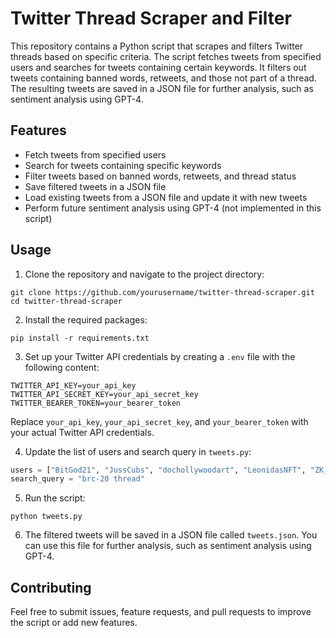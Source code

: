 # Twitter Thread Scraper and Filter

This repository contains a Python script that scrapes and filters Twitter threads based on specific criteria. The script fetches tweets from specified users and searches for tweets containing certain keywords. It filters out tweets containing banned words, retweets, and those not part of a thread. The resulting tweets are saved in a JSON file for further analysis, such as sentiment analysis using GPT-4.

## Features

- Fetch tweets from specified users
- Search for tweets containing specific keywords
- Filter tweets based on banned words, retweets, and thread status
- Save filtered tweets in a JSON file
- Load existing tweets from a JSON file and update it with new tweets
- Perform future sentiment analysis using GPT-4 (not implemented in this script)

## Usage

1. Clone the repository and navigate to the project directory:

```
git clone https://github.com/yourusername/twitter-thread-scraper.git
cd twitter-thread-scraper
```

2. Install the required packages:

```
pip install -r requirements.txt
```

3. Set up your Twitter API credentials by creating a `.env` file with the following content:

```
TWITTER_API_KEY=your_api_key
TWITTER_API_SECRET_KEY=your_api_secret_key
TWITTER_BEARER_TOKEN=your_bearer_token
```

Replace `your_api_key`, `your_api_secret_key`, and `your_bearer_token` with your actual Twitter API credentials.

4. Update the list of users and search query in `tweets.py`:

```python
users = ["BitGod21", "JussCubs", "dochollywoodart", "LeonidasNFT", "ZK_shark", "OrdinalMaxiBiz", "BitcoinFrogs", "0xBigL", "BRC20Coins"]
search_query = "brc-20 thread"
```

5. Run the script:

```
python tweets.py
```

6. The filtered tweets will be saved in a JSON file called `tweets.json`. You can use this file for further analysis, such as sentiment analysis using GPT-4.

## Contributing

Feel free to submit issues, feature requests, and pull requests to improve the script or add new features.
